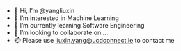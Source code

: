 - 👋 Hi, I’m @yangliuxin
- 👀 I’m interested in Machine Learning
- 🌱 I’m currently learning Software Engineering
- 💞️ I’m looking to collaborate on ...
- 📫 Please use liuxin.yang@ucdconnect.ie to contact me

<!---
yangliuxin-nn/yangliuxin-nn is a ✨ special ✨ repository because its `README.md` (this file) appears on your GitHub profile.
You can click the Preview link to take a look at your changes.
--->
